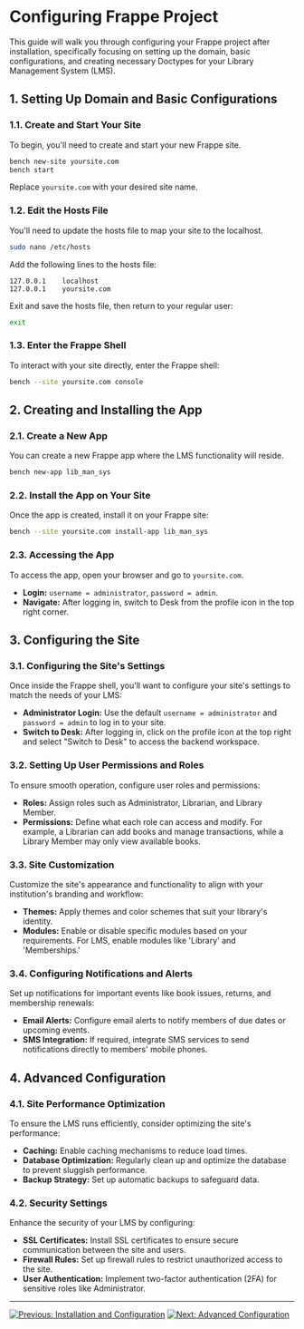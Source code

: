 # Configuring Frappe Project

This guide will walk you through configuring your Frappe project after installation, specifically focusing on setting up the domain, basic configurations, and creating necessary Doctypes for your Library Management System (LMS).

## 1. Setting Up Domain and Basic Configurations

### 1.1. Create and Start Your Site

To begin, you'll need to create and start your new Frappe site.

```bash
bench new-site yoursite.com
bench start
```

Replace `yoursite.com` with your desired site name.

### 1.2. Edit the Hosts File

You'll need to update the hosts file to map your site to the localhost.

```bash
sudo nano /etc/hosts
```

Add the following lines to the hosts file:

```plaintext
127.0.0.1    localhost
127.0.0.1    yoursite.com
```

Exit and save the hosts file, then return to your regular user:

```bash
exit
```

### 1.3. Enter the Frappe Shell

To interact with your site directly, enter the Frappe shell:

```bash
bench --site yoursite.com console
```

## 2. Creating and Installing the App

### 2.1. Create a New App

You can create a new Frappe app where the LMS functionality will reside.

```bash
bench new-app lib_man_sys
```

### 2.2. Install the App on Your Site

Once the app is created, install it on your Frappe site:

```bash
bench --site yoursite.com install-app lib_man_sys
```

### 2.3. Accessing the App

To access the app, open your browser and go to `yoursite.com`.

- **Login:** `username = administrator`, `password = admin`.
- **Navigate:** After logging in, switch to Desk from the profile icon in the top right corner.

## 3. Configuring the Site

### 3.1. Configuring the Site's Settings

Once inside the Frappe shell, you'll want to configure your site's settings to match the needs of your LMS:

- **Administrator Login:** Use the default `username = administrator` and `password = admin` to log in to your site.
- **Switch to Desk:** After logging in, click on the profile icon at the top right and select "Switch to Desk" to access the backend workspace.

### 3.2. Setting Up User Permissions and Roles

To ensure smooth operation, configure user roles and permissions:

- **Roles:** Assign roles such as Administrator, Librarian, and Library Member.
- **Permissions:** Define what each role can access and modify. For example, a Librarian can add books and manage transactions, while a Library Member may only view available books.

### 3.3. Site Customization

Customize the site's appearance and functionality to align with your institution's branding and workflow:

- **Themes:** Apply themes and color schemes that suit your library's identity.
- **Modules:** Enable or disable specific modules based on your requirements. For LMS, enable modules like 'Library' and 'Memberships.'

### 3.4. Configuring Notifications and Alerts

Set up notifications for important events like book issues, returns, and membership renewals:

- **Email Alerts:** Configure email alerts to notify members of due dates or upcoming events.
- **SMS Integration:** If required, integrate SMS services to send notifications directly to members' mobile phones.

## 4. Advanced Configuration

### 4.1. Site Performance Optimization

To ensure the LMS runs efficiently, consider optimizing the site's performance:

- **Caching:** Enable caching mechanisms to reduce load times.
- **Database Optimization:** Regularly clean up and optimize the database to prevent sluggish performance.
- **Backup Strategy:** Set up automatic backups to safeguard data.

### 4.2. Security Settings

Enhance the security of your LMS by configuring:

- **SSL Certificates:** Install SSL certificates to ensure secure communication between the site and users.
- **Firewall Rules:** Set up firewall rules to restrict unauthorized access to the site.
- **User Authentication:** Implement two-factor authentication (2FA) for sensitive roles like Administrator.

---
[![Previous: Installation and Configuration](https://img.shields.io/badge/Previous-Installation%20and%20Configuration-blue?style=for-the-badge)](installation-configuration.md)
[![Next: Advanced Configuration](https://img.shields.io/badge/Next-Advanced%20Configuration-blue?style=for-the-badge)](advanced-configuration.md)
